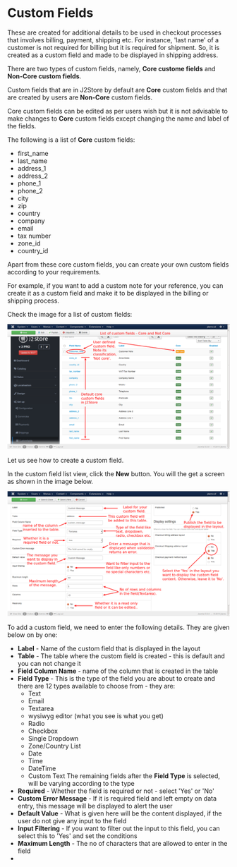 # Custom Fields

These are created for additional details to be used in checkout processes that involves billing, payment, shipping etc. For instance, 'last name' of a customer is not required for billing but it is required for shipment. So, it is created as a custom field and made to be displayed in shipping address.

There are two types of custom fields, namely, **Core custome fields** and **Non-Core custom fields**.

Custom fields that are in J2Store by default are **Core** custom fields and that are created by users are **Non-Core** custom fields.

Core custom fields can be edited as per users wish but it is not advisable to make changes to **Core** custom fields except changing the name and label of the fields.

The following is a list of **Core** custom fields:

* first_name
* last_name
* address_1
* address_2
* phone_1
* phone_2
* city
* zip
* country
* company
* email
* tax number
* zone_id
* country_id

Apart from these core custom fields, you can create your own custom fields according to your requirements.

For example, if you want to add a custom note for your reference, you can create it as a custom field and make it to be displayed in the billing or shipping process.

Check the image for a list of custom fields:

![Custom Fields List](custom_fields_list.png)

Let us see how to create a custom field.

In the custom field list view, click the **New** button. You will the get a screen as shown in the image below.

![Custom Field Add New](custom_field_addnew.png)

To add a custom field, we need to enter the following details. They are given below on by one:

* **Label** - Name of the custom field that is displayed in the layout
* **Table** - The table where the custom field is created - this is default and you can not change it
* **Field Column Name** - name of the column that is created in the table
* **Field Type** - This is the type of the field you are about to create and there are 12 types available to choose from - they are:
    * Text
    * Email
    * Textarea
    * wysiwyg editor (what you see is what you get)
    * Radio
    * Checkbox
    * Single Dropdown
    * Zone/Country List
    * Date
    * Time
    * DateTime
    * Custom Text
The remaining fields after the **Field Type** is selected, will be varying according to the type
* **Required** - Whether the field is required or not - select 'Yes' or 'No'
* **Custom Error Message** - If it is required field and left empty on data entry, this message will be displayed to alert the user
* **Default Value** - What is given here will be the content displayed, if the user do not give any input to the field
* **Input Filtering** - If you want to filter out the input to this field, you can select this to 'Yes' and set the conditions
* **Maximum Length** - The no of characters that are allowed to enter in the field
* 
